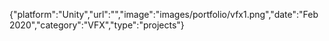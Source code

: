 {"platform":"Unity","url":"","image":"images/portfolio/vfx1.png","date":"Feb 2020","category":"VFX","type":"projects"}
